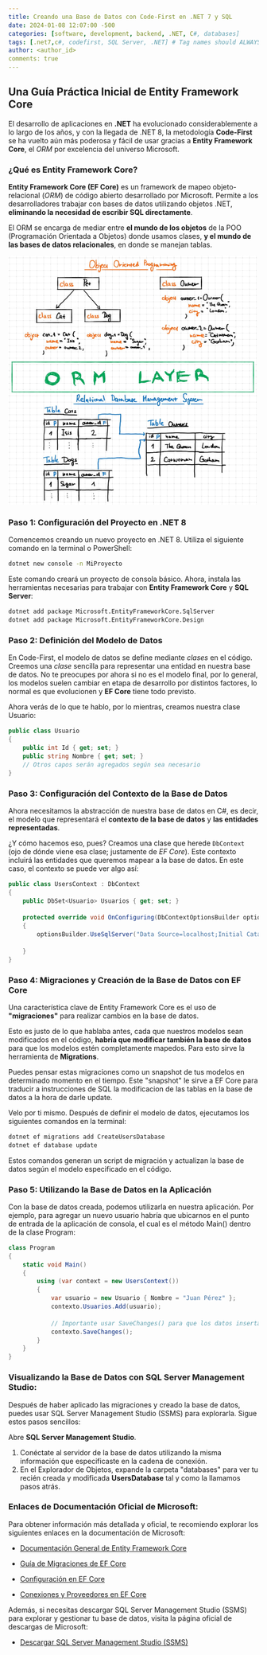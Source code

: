```yaml
---
title: Creando una Base de Datos con Code-First en .NET 7 y SQL
date: 2024-01-08 12:07:00 -500
categories: [software, development, backend, .NET, C#, databases] 
tags: [.net7,c#, codefirst, SQL Server, .NET] # Tag names should ALWAYS be lowercase
author: <author_id>
comments: true
---
```


## Una Guía Práctica Inicial de Entity Framework Core

El desarrollo de aplicaciones en **.NET** ha evolucionado considerablemente a lo largo de los años, y con la llegada de .NET 8, la metodología **Code-First** se ha vuelto aún más poderosa y fácil de usar gracias a **Entity Framework Core**, el *ORM* por excelencia del universo Microsoft. 

### **¿Qué es Entity Framework Core?**

**Entity Framework Core (EF Core)** es un framework de mapeo objeto-relacional (*ORM*) de código abierto desarrollado por Microsoft. Permite a los desarrolladores trabajar con bases de datos utilizando objetos .NET, **eliminando la necesidad de escribir SQL directamente**. 

El ORM se encarga de mediar entre **el mundo de los objetos** de la POO (Programación Orientada a Objetos) donde usamos clases, **y el mundo de las bases de datos relacionales**, en donde se manejan tablas. 

<img src="/assets/img/iaqbt7xhkmiol22fpnot.jpg" alt="image" width="500" height="500" />

<!-- ![image](/assets/img/iaqbt7xhkmiol22fpnot.jpg)  -->

### **Paso 1: Configuración del Proyecto en .NET 8**

Comencemos creando un nuevo proyecto en .NET 8. Utiliza el siguiente comando en la terminal o PowerShell:

```bash
dotnet new console -n MiProyecto
```

Este comando creará un proyecto de consola básico. Ahora, instala las herramientas necesarias para trabajar con **Entity Framework Core** y **SQL Server**:

```bash
dotnet add package Microsoft.EntityFrameworkCore.SqlServer
dotnet add package Microsoft.EntityFrameworkCore.Design
```

### **Paso 2: Definición del Modelo de Datos**

En Code-First, el modelo de datos se define mediante *clases* en el código. Creemos una *clase* sencilla para representar una entidad en nuestra base de datos. No te preocupes por ahora si no es el modelo final, por lo general, los modelos suelen cambiar en etapa de desarrollo por distintos factores, lo normal es que evolucionen y **EF Core** tiene todo previsto. 

Ahora verás de lo que te hablo, por lo mientras, creamos nuestra clase Usuario: 

```csharp
public class Usuario
{
    public int Id { get; set; }
    public string Nombre { get; set; }
    // Otros capos serán agregados según sea necesario
}
```

### **Paso 3: Configuración del Contexto de la Base de Datos**

Ahora necesitamos la abstracción de nuestra base de datos en C#, es decir, el modelo que representará el **contexto de la base de datos** y **las entidades representadas**.

¿Y cómo hacemos eso, pues? Creamos una clase que herede `DbContext` (ojo de dónde viene esa clase; justamente de *EF Core*). Este contexto incluirá las entidades que queremos mapear a la base de datos. En este caso, el contexto se puede ver algo así: 


```csharp
public class UsersContext : DbContext
{
    public DbSet<Usuario> Usuarios { get; set; }

    protected override void OnConfiguring(DbContextOptionsBuilder optionsBuilder)
    {
        optionsBuilder.UseSqlServer("Data Source=localhost;Initial Catalog=UsersDatabase;Integrated Security=True;");
        
    }
}
```

### **Paso 4: Migraciones y Creación de la Base de Datos con EF Core**

Una característica clave de Entity Framework Core es el uso de **"migraciones"** para realizar cambios en la base de datos. 

Esto es justo de lo que hablaba antes, cada que nuestros modelos sean modificados en el código, **habría que modificar también la base de datos** para que los modelos estén completamente mapedos. Para esto sirve la herramienta de **Migrations**. 

Puedes pensar estas migraciones como un snapshot de tus modelos en determinado momento en el tiempo. Este "snapshot" le sirve a EF Core para traducir a instrucciones de SQL la modificacion de las tablas en la base de datos a la hora de darle update. 

Velo por ti mismo. Después de definir el modelo de datos, ejecutamos los siguientes comandos en la terminal:

```bash
dotnet ef migrations add CreateUsersDatabase
dotnet ef database update
```

Estos comandos generan un script de migración y actualizan la base de datos según el modelo especificado en el código.

### **Paso 5: Utilizando la Base de Datos en la Aplicación**

Con la base de datos creada, podemos utilizarla en nuestra aplicación.
Por ejemplo, para agregar un nuevo usuario habría que ubicarnos en el punto de entrada de la aplicación de consola, el cual es el método Main() dentro de la clase Program: 

```csharp
class Program
{
    static void Main()
    {
        using (var context = new UsersContext())
        {
            var usuario = new Usuario { Nombre = "Juan Pérez" };
            contexto.Usuarios.Add(usuario);

            // Importante usar SaveChanges() para que los datos insertados persistan
            contexto.SaveChanges(); 
        }
    }
}
```
### Visualizando la Base de Datos con SQL Server Management Studio:
Después de haber aplicado las migraciones y creado la base de datos, puedes usar SQL Server Management Studio (SSMS) para explorarla. Sigue estos pasos sencillos:

Abre **SQL Server Management Studio**.

1. Conéctate al servidor de la base de datos utilizando la misma información que especificaste en la cadena de conexión.
2. En el Explorador de Objetos, expande la carpeta "databases" para ver tu recién creada y modificada **UsersDatabase** tal y como la llamamos pasos atrás.

### **Enlaces de Documentación Oficial de Microsoft:**

Para obtener información más detallada y oficial, te recomiendo explorar los siguientes enlaces en la documentación de Microsoft:

- [Documentación General de Entity Framework Core](https://docs.microsoft.com/es-es/ef/core/)

- [Guía de Migraciones de EF Core](https://docs.microsoft.com/es-es/ef/core/managing-schemas/migrations/?tabs=dotnet-core-cli)

- [Configuración en EF Core](https://docs.microsoft.com/es-es/ef/core/configurations/)

- [Conexiones y Proveedores en EF Core](https://docs.microsoft.com/es-es/ef/core/providers/)

Además, si necesitas descargar SQL Server Management Studio (SSMS) para explorar y gestionar tu base de datos, visita la página oficial de descargas de Microsoft:

- [Descargar SQL Server Management Studio (SSMS)](https://docs.microsoft.com/es-es/sql/ssms/download-sql-server-management-studio-ssms)